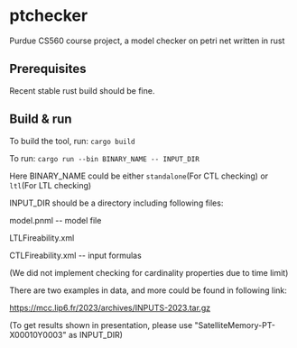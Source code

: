 # ptchecker
Purdue CS560 course project, a model checker on petri net written in rust

## Prerequisites
Recent stable rust build should be fine.

## Build & run
To build the tool, run:
```cargo build```

To run:
```cargo run --bin BINARY_NAME -- INPUT_DIR```

Here BINARY_NAME could be either ```standalone```(For CTL checking) or ```ltl```(For LTL checking)

INPUT_DIR should be a directory including following files:

model.pnml -- model file

LTLFireability.xml

CTLFireability.xml -- input formulas

(We did not implement checking for cardinality properties due to time limit)

There are two examples in data, and more could be found in following link:

https://mcc.lip6.fr/2023/archives/INPUTS-2023.tar.gz

(To get results shown in presentation, please use "SatelliteMemory-PT-X00010Y0003" as INPUT_DIR)
